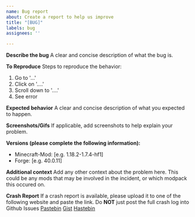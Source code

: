 ```yaml
---
name: Bug report
about: Create a report to help us improve
title: "[BUG]"
labels: bug
assignees: ''

---
```


**Describe the bug**
A clear and concise description of what the bug is.

**To Reproduce**
Steps to reproduce the behavior:
1. Go to '...'
2. Click on '....'
3. Scroll down to '....'
4. See error

**Expected behavior**
A clear and concise description of what you expected to happen.

**Screenshots/Gifs**
If applicable, add screenshots to help explain your problem.

**Versions (please complete the following information):**
 - Minecraft-Mod: [e.g. 1.18.2-1.7.4-hf1]
 - Forge: [e.g. 40.0.11]

**Additional context**
Add any other context about the problem here.
This could be any mods that may be involved in the incident, or which modpack this occured on.


**Crash Report**
If a crash report is available, please upload it to one of the following website and paste the link.
Do **NOT** just post the full crash log into Github Issues
[Pastebin](https://pastebin.com)
[Gist](https://gist.github.com)
[Hastebin](https://www.toptal.com/developers/hastebin/)
